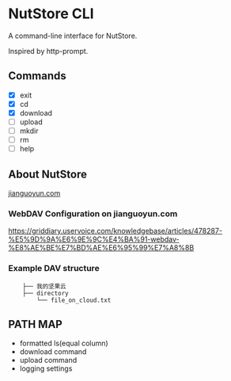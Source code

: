 # NutStore CLI

A command-line interface for NutStore.

Inspired by http-prompt.

## Commands

- [x] exit
- [x] cd
- [x] download
- [ ] upload
- [ ] mkdir
- [ ] rm
- [ ] help

## About NutStore

[jianguoyun.com](https://www.jianguoyun.com/)

### WebDAV Configuration on jianguoyun.com

https://griddiary.uservoice.com/knowledgebase/articles/478287-%E5%9D%9A%E6%9E%9C%E4%BA%91-webdav-%E8%AE%BE%E7%BD%AE%E6%95%99%E7%A8%8B


### Example DAV structure

```
    ├── 我的坚果云
    ├── directory
        └── file_on_cloud.txt
```


## PATH MAP

- formatted ls(equal column)
- download command
- upload command
- logging settings

